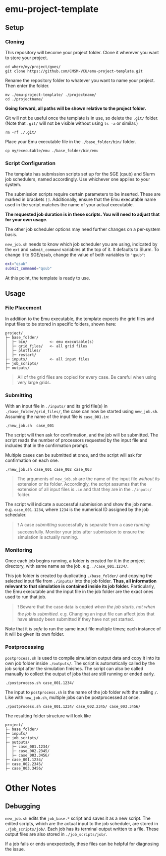 # emu-project-template

## Setup

### Cloning

This repository will become your project folder. Clone it wherever you want to store your project.

``` plaintext
cd where/my/project/goes/
git clone https://github.com/CMSM-VCU/emu-project-template.git
```

Rename the repository folder to whatever you want to name your project. Then enter the folder.

``` plaintext
mv ./emu-project-template/ ./projectname/
cd ./projectname/
```

**Going forward, all paths will be shown relative to the project folder.**

Git will not be useful once the template is in use, so delete the `.git/` folder. (Note that `.git/` will not be visible without using `ls -a` or similar.)

``` plaintext
rm -rf ./.git/
```

Place your Emu executable file in the `./base_folder/bin/` folder.

``` plaintext
cp my/executable/emu ./base_folder/bin/emu
```

### Script Configuration

The template has submission scripts set up for the SGE (qsub) and Slurm job schedulers, named accordingly. Use whichever one applies to your system.

The submission scripts require certain parameters to be inserted. These are marked in brackets `[]`. Additionally, ensure that the Emu executable name used in the script matches the name of your actual executable.

**The requested job duration is in these scripts. You will need to adjust that for your own usage.**

The other job scheduler options may need further changes on a per-system basis.

`new_job.sh` needs to know which job scheduler you are using, indicated by the `ext` and `submit_command` variables at the top of it. It defaults to Slurm. To change it to SGE/qsub, change the value of both variables to `"qsub"`:

``` bash
ext="qsub"
submit_command="qsub"
```

At this point, the template is ready to use.

## Usage

### File Placement

In addition to the Emu executable, the template expects the grid files and input files to be stored in specific folders, shown here:

``` plaintext
project/
├─ base_folder/
│  ├─ bin/          <- emu executable(s)
│  ├─ grid_files/   <- all grid files
│  ├─ plotfiles/
│  ├─ restart/
├─ inputs/          <- all input files
├─ job_scripts/
├─ outputs/
```

> All of the grid files are copied for every case. Be careful when using very large grids.

### Submitting

With an input file in `./inputs/` and its grid file(s) in `./base_folder/grid_files/`, the case can now be started using `new_job.sh`. Assuming the name of the input file is `case_001.in`:

``` plaintext
./new_job.sh  case_001
```

The script will then ask for confirmation, and the job will be submitted. The script reads the number of processors requested by the input file and includes that in the confirmation prompt.

Multiple cases can be submitted at once, and the script will ask for confirmation on each one.

``` plaintext
./new_job.sh case_001 case_002 case_003
```

> The arguments of `new_job.sh` are the name of the input file *without* its extension or its folder. Accordingly, the script assumes that the extension of all input files is `.in` and that they are in the `./inputs/` folder.

The script will indicate a successful submission and show the job name. e.g. `case_001.1234`, where `1234` is the numerical ID assigned by the job scheduler.

> :exclamation: A case *submitting* successfully is separate from a case *running* successfully. Monitor your jobs after submission to ensure the simulation is actually running.

### Monitoring

Once each job begins running, a folder is created for it in the project directory, with same name as the job. e.g. `./case_001.1234/`.

This job folder is created by duplicating `./base_folder/` and copying the selected input file from `./inputs/` into the job folder. **Thus, all information relevant to that simulation is contained inside its job folder.** Particularly, the Emu executable and the input file in the job folder are the exact ones used to run that job.

> :exclamation: Beware that the case data is copied *when the job starts, not when the job is submitted.* e.g. Changing an input file can affect jobs that have already been submitted if they have not yet started.

Note that it *is safe* to run the same input file multiple times; each instance of it will be given its own folder.

### Postprocessing

`postprocess.sh` is used to compile simulation output data and copy it into its own job folder inside `./outputs/`. The script is automatically called by the job script after the simulation finishes. The script can also be called manually to collect the output of jobs that are still running or ended early.

``` plaintext
./postprocess.sh case_001.1234/
```

The input to `postprocess.sh` is the name of the job folder *with* the trailing `/`. Like with `new_job.sh`, multiple jobs can be postprocessed at once.

``` plaintext
./postprocess.sh case_001.1234/ case_002.2345/ case_003.3456/
```

The resulting folder structure will look like

``` plaintext
project/
├─ base_folder/
├─ inputs/
├─ job_scripts/
├─ outputs/
│  ├─ case_001.1234/
│  ├─ case_002.2345/
│  ├─ case_003.3456/
├─ case_001.1234/
├─ case_002.2345/
├─ case_003.3456/
```

# Other Notes

## Debugging

`new_job.sh` edits the `job_base.*` script and saves it as a new script. The edited scripts, which are the actual input to the job scheduler, are stored in `./job_scripts/job/`. Each job has its terminal output written to a file. These output files are also stored in `./job_scripts/job/`.

If a job fails or ends unexpectedly, these files can be helpful for diagnosing the issue.
